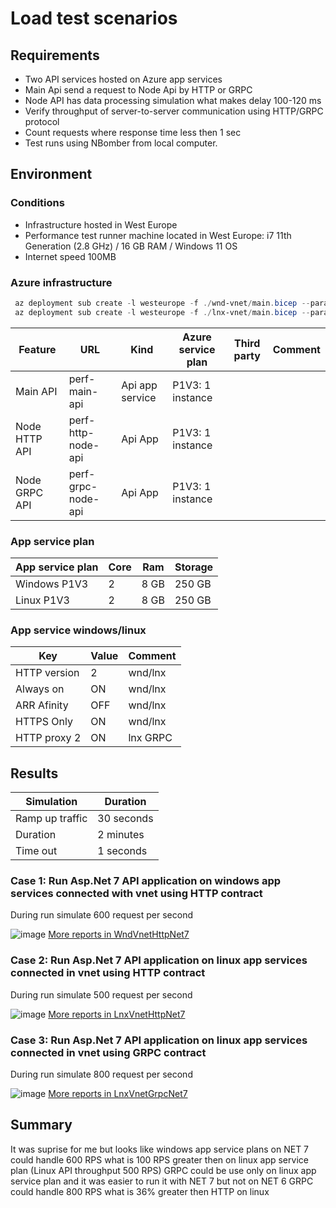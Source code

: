 # Load test scenarios
## Requirements
* Two API services hosted on Azure app services 
* Main Api send a request to Node Api by HTTP or GRPC
* Node API has data processing simulation what makes delay 100-120 ms
* Verify throughput of server-to-server communication using HTTP/GRPC protocol 
* Count requests where response time less then 1 sec 
* Test runs using NBomber from local computer.

## Environment
### Conditions

* Infrastructure hosted in West Europe
* Performance test runner machine located in West Europe: i7 11th Generation (2.8 GHz) / 16 GB RAM / Windows 11 OS
* Internet speed 100MB

### Azure infrastructure
```powershell
 az deployment sub create -l westeurope -f ./wnd-vnet/main.bicep --parameters './parameters.prod.json'
 az deployment sub create -l westeurope -f ./lnx-vnet/main.bicep --parameters './parameters.prod.json'
 ```

| Feature                               | URL                                                              | Kind                      | Azure service plan                             | Third party | Comment                 |
| ------------------------------------- | ---------------------------------------------------------------- | ------------------------- | ---------------------------------------------- | ----------- | ----------------------- |
| Main API                      | perf-main-api       | Api app service           | P1V3: 1 instance       |             |                         |  
| Node HTTP API                     | perf-http-node-api         | Api App                   | P1V3: 1 instance             |             |                        |
| Node GRPC API                     | perf-grpc-node-api         | Api App                   | P1V3: 1 instance             |             |                         |


### App service plan

| App service plan | Core | Ram     | Storage |
| ---------------- | ---- | ------- | ------- |
| Windows P1V3     | 2    | 8 GB    | 250 GB  |
| Linux P1V3       | 2    | 8 GB    | 250 GB  |

### App service windows/linux
| Key | Value |Comment |
| --- | ----  |--|
| HTTP version | 2 | wnd/lnx|
| Always on | ON |wnd/lnx|
| ARR Afinity | OFF |wnd/lnx|
| HTTPS Only | ON |wnd/lnx|
| HTTP proxy 2 | ON |lnx GRPC|

## Results
| Simulation      | Duration       |
| --------------- | -------------- |
| Ramp up traffic | 30 seconds     |
| Duration        | 2 minutes      |
| Time out        | 1 seconds      |

### Case 1: Run Asp.Net 7 API application on windows app services connected with vnet using HTTP contract
During run simulate 600 request per second 

![image](https://user-images.githubusercontent.com/14298158/218453254-c167fa3e-cc67-4859-acd9-eff2a60d4293.png)
[More reports in WndVnetHttpNet7](https://github.com/khdevnet/httpvsgrpc/tree/main/MainApi.PerformanceTest/Reports/WndVnetHttpNet7)

### Case 2: Run Asp.Net 7 API application on linux app services connected in vnet using HTTP contract
During run simulate 500 request per second 

![image](https://user-images.githubusercontent.com/14298158/218453781-0323ac22-3c92-4574-b4ec-bdefe831de7c.png)
[More reports in LnxVnetHttpNet7](https://github.com/khdevnet/httpvsgrpc/tree/main/MainApi.PerformanceTest/Reports/LnxVnetHttpNet7)
### Case 3: Run Asp.Net 7 API application on linux app services connected in vnet using GRPC contract
During run simulate 800 request per second 

![image](https://user-images.githubusercontent.com/14298158/218453959-aa222b2b-b5f4-4613-8f4a-a4801f946fba.png)
[More reports in LnxVnetGrpcNet7](https://github.com/khdevnet/httpvsgrpc/tree/main/MainApi.PerformanceTest/Reports/LnxVnetGrpcNet7)

## Summary
It was suprise for me but looks like windows app service plans on NET 7 could handle 600 RPS what is 100 RPS greater then on linux app service plan (Linux API throughput 500 RPS)
GRPC could be use only on linux app service plan and it was easier to run it with NET 7 but not on NET 6
GRPC could handle 800 RPS what is 36% greater then HTTP on linux



